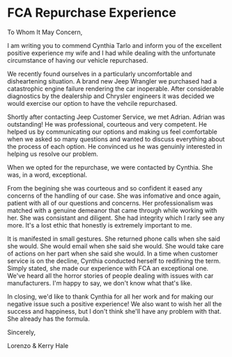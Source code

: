 # FCA Repurchase Experience

To Whom It May Concern,

I am writing you to commend Cynthia Tarlo and inform you of the excellent positive experience my wife and I had while dealing with the unfortunate circumstance of having our vehicle repurchased.

We recently found ourselves in a particularly uncomfortable and disheartening situation. A brand new Jeep Wrangler we purchased had a catastrophic engine failure rendering the car inoperable. After considerable diagnostics by the dealership and Chrysler engineers it was decided we would exercise our option to have the vehcile repurchased.

Shortly after contacting Jeep Customer Service, we met Adrian. Adrian was outstanding! He was professional, courteous and very competent. He helped us by communicating our options and making us feel comfortable when we asked so many questions and wanted to discuss everything about the process of each option. He convinced us he was genuinly interested in helping us resolve our problem.

When we opted for the repurchase, we were contacted by Cynthia. She was, in a word, exceptional.

From the begining she was courteous and so confident it eased any concerns of the handling of our case. She was infomative and once again, patient with all of our questions and concerns. Her professionalism was matched with a genuine demeanor that came through while working with her. She was consistant and diligent. She had integrity which I rarly see any more. It's a lost ethic that honestly is extremely important to me.

It is manifested in small gestures. She returned phone calls when she said she would. She would email when she said she would. She would take care of actions on her part when she said she would. In a time when customer service is on the decline, Cynthia conducted herself to redifining the term. Simply stated, she made our experience with FCA an exceptional one. We've heard all the horror stories of people dealing with issues with car manufacturers. I'm happy to say, we don't know what that's like.

In closing, we'd like to thank Cynthia for all her work and for making our negative issue such a positive experience! We also want to wish her all the success and happiness, but I don't think she'll have any problem with that. She already has the formula.

Sincerely,

Lorenzo & Kerry Hale
